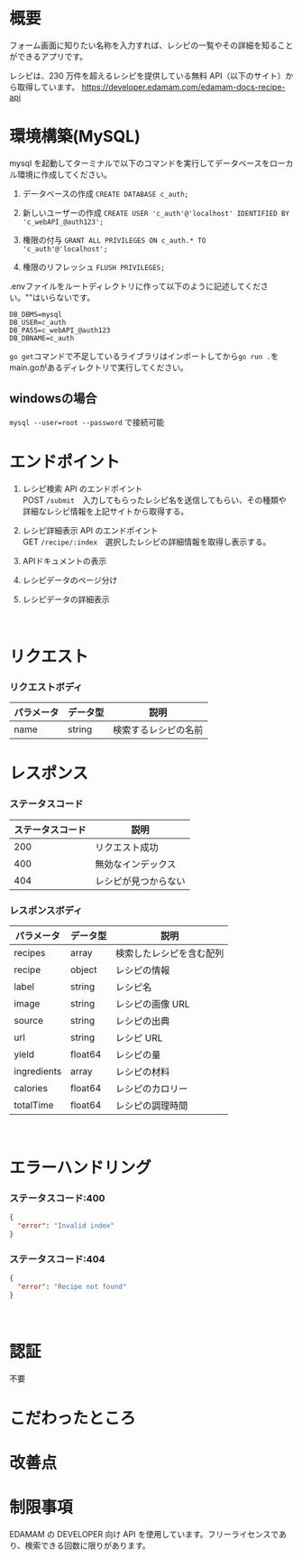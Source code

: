 # 概要

フォーム画面に知りたい名称を入力すれば、レシピの一覧やその詳細を知ることができるアプリです。<br>

レシピは、230 万件を超えるレシピを提供している無料 API（以下のサイト）から取得しています。
https://developer.edamam.com/edamam-docs-recipe-api
<br>

# 環境構築(MySQL)

mysql を起動してターミナルで以下のコマンドを実行してデータベースをローカル環境に作成してください。


1. データベースの作成
   `CREATE DATABASE c_auth;`

2. 新しいユーザーの作成
   `CREATE USER 'c_auth'@'localhost' IDENTIFIED BY 'c_webAPI_@auth123';`

3. 権限の付与
   `GRANT ALL PRIVILEGES ON c_auth.* TO 'c_auth'@'localhost';`

4. 権限のリフレッシュ
   `FLUSH PRIVILEGES;`

.envファイルをルートディレクトリに作って以下のように記述してください。""はいらないです。
```
DB_DBMS=mysql
DB_USER=c_auth
DB_PASS=c_webAPI_@auth123
DB_DBNAME=c_auth
```

`go get`コマンドで不足しているライブラリはインポートしてから`go run .`をmain.goがあるディレクトリで実行してください。

## windowsの場合
   `mysql --user=root --password`
   で接続可能
   

# エンドポイント

1. レシピ検索 API のエンドポイント<br>
   POST `/submit`　入力してもらったレシピ名を送信してもらい、その種類や詳細なレシピ情報を上記サイトから取得する。
2. レシピ詳細表示 API のエンドポイント<br>
   GET `/recipe/:index`　選択したレシピの詳細情報を取得し表示する。
3. APIドキュメントの表示

4. レシピデータのページ分け

5. レシピデータの詳細表示

<br>

# リクエスト

### リクエストボディ

| パラメータ | データ型 | 説明                 |
| ---------- | -------- | -------------------- |
| name       | string   | 検索するレシピの名前 |

# レスポンス

### ステータスコード

| ステータスコード | 説明                 |
| ---------------- | -------------------- |
| 200              | リクエスト成功       |
| 400              | 無効なインデックス   |
| 404              | レシピが見つからない |

### レスポンスボディ

| パラメータ  | データ型 | 説明                     |
| ----------- | -------- | ------------------------ |
| recipes     | array    | 検索したレシピを含む配列 |
| recipe      | object   | レシピの情報             |
| label       | string   | レシピ名                 |
| image       | string   | レシピの画像 URL         |
| source      | string   | レシピの出典             |
| url         | string   | レシピ URL               |
| yield       | float64  | レシピの量               |
| ingredients | array    | レシピの材料             |
| calories    | float64  | レシピのカロリー         |
| totalTime   | float64  | レシピの調理時間         |

<br>

# エラーハンドリング

### ステータスコード:400

```json
{
  "error": "Invalid index"
}
```

### ステータスコード:404

```json
{
  "error": "Recipe not found"
}
```

<br>

# 認証

不要
<br>
# こだわったところ

# 改善点


# 制限事項

EDAMAM の DEVELOPER 向け API を使用しています。フリーライセンスであり、検索できる回数に限りがあります。
